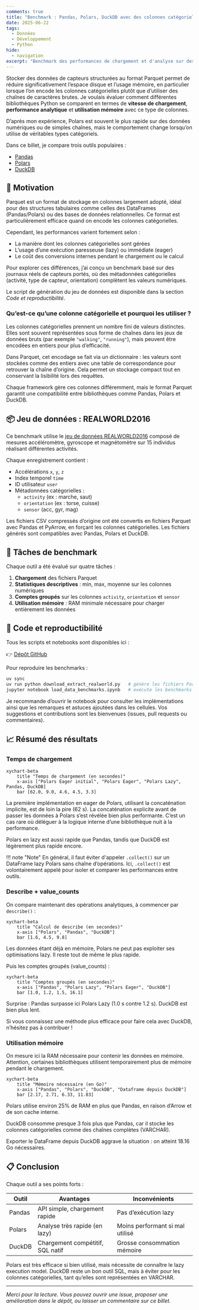 ```yaml
---
comments: true
title: "Benchmark : Pandas, Polars, DuckDB avec des colonnes catégorielles Parquet"
date: 2025-06-22
tags:
  - Données
  - Développement
  - Python
hide:
  - navigation
excerpt: "Benchmark des performances de chargement et d'analyse sur des colonnes catégorielles Parquet : Pandas vs Polars vs DuckDB"
---
```


Stocker des données de capteurs structurées au format Parquet permet de réduire significativement l’espace disque et l’usage mémoire, en particulier lorsque l’on encode les colonnes catégorielles plutôt que d’utiliser des chaînes de caractères brutes.
Je voulais évaluer comment différentes bibliothèques Python se comparent en termes de **vitesse de chargement**, **performance analytique** et **utilisation mémoire** avec ce type de colonnes.

D’après mon expérience, Polars est souvent le plus rapide sur des données numériques ou de simples chaînes, mais le comportement change lorsqu’on utilise de véritables types catégoriels.

Dans ce billet, je compare trois outils populaires :

- [Pandas](https://pandas.pydata.org)
- [Polars](https://pola.rs)
- [DuckDB](https://duckdb.org)

## 🎯 Motivation

Parquet est un format de stockage en colonnes largement adopté, idéal pour des structures tabulaires comme celles des DataFrames (Pandas/Polars) ou des bases de données relationnelles.
Ce format est particulièrement efficace quand on encode les colonnes catégorielles.

Cependant, les performances varient fortement selon :

- La manière dont les colonnes catégorielles sont gérées
- L’usage d’une exécution paresseuse (lazy) ou immédiate (eager)
- Le coût des conversions internes pendant le chargement ou le calcul

Pour explorer ces différences, j’ai conçu un benchmark basé sur des journaux réels de capteurs portés, où des métadonnées catégorielles (activité, type de capteur, orientation) complètent les valeurs numériques.

Le script de génération du jeu de données est disponible dans la section *Code et reproductibilité*.

### Qu’est-ce qu’une colonne catégorielle et pourquoi les utiliser ?

Les colonnes catégorielles prennent un nombre fini de valeurs distinctes.
Elles sont souvent représentées sous forme de chaînes dans les jeux de données bruts (par exemple `"walking"`, `"running"`), mais peuvent être encodées en entiers pour plus d’efficacité.

Dans Parquet, cet encodage se fait via un dictionnaire : les valeurs sont stockées comme des entiers avec une table de correspondance pour retrouver la chaîne d’origine.
Cela permet un stockage compact tout en conservant la lisibilité lors des requêtes.

Chaque framework gère ces colonnes différemment, mais le format Parquet garantit une compatibilité entre bibliothèques comme Pandas, Polars et DuckDB.

## 📦 Jeu de données : REALWORLD2016

Ce benchmark utilise le [jeu de données REALWORLD2016](https://www.uni-mannheim.de/dws/research/projects/activity-recognition/dataset/dataset-realworld/) composé de mesures accéléromètre, gyroscope et magnétomètre sur 15 individus réalisant différentes activités.

Chaque enregistrement contient :

- Accélérations `x`, `y`, `z`
- Index temporel `time`
- ID utilisateur `user`
- Métadonnées catégorielles :
  - `activity` (ex : marche, saut)
  - `orientation` (ex : torse, cuisse)
  - `sensor` (acc, gyr, mag)

Les fichiers CSV compressés d’origine ont été convertis en fichiers Parquet avec Pandas et PyArrow, en forçant les colonnes catégorielles.
Les fichiers générés sont compatibles avec Pandas, Polars et DuckDB.

## 🧪 Tâches de benchmark

Chaque outil a été évalué sur quatre tâches :

1. **Chargement** des fichiers Parquet
2. **Statistiques descriptives** : min, max, moyenne sur les colonnes numériques
3. **Comptes groupés** sur les colonnes `activity`, `orientation` et `sensor`
4. **Utilisation mémoire** : RAM minimale nécessaire pour charger entièrement les données

## 📁 Code et reproductibilité

Tous les scripts et notebooks sont disponibles ici :

👉 [Dépôt GitHub](https://github.com/vroger11/parquet-categorical-benchmark)

Pour reproduire les benchmarks :

```bash
uv sync
uv run python download_extract_realworld.py   # génère les fichiers Parquet
jupyter notebook load_data_benchmarks.ipynb   # exécute les benchmarks
```

Je recommande d’ouvrir le notebook pour consulter les implémentations ainsi que les remarques et astuces ajoutées dans les cellules.
Vos suggestions et contributions sont les bienvenues (issues, pull requests ou commentaires).

## 📈 Résumé des résultats

### Temps de chargement

```mermaid
xychart-beta
    title "Temps de chargement (en secondes)"
    x-axis ["Polars Eager initial", "Polars Eager", "Polars Lazy", Pandas, DuckDB]
    bar [62.0, 9.0, 4.6, 4.5, 3.3]
```

La première implémentation en eager de Polars, utilisant la concaténation implicite, est de loin la pire (62 s).
La concaténation explicite avant de passer les données à Polars s’est révélée bien plus performante.
C’est un cas rare où déléguer à la logique interne d’une bibliothèque nuit à la performance.

Polars en lazy est aussi rapide que Pandas, tandis que DuckDB est légèrement plus rapide encore.

!!! note "Note"
    En général, il faut éviter d'appeler `.collect()` sur un DataFrame lazy Polars sans chaîne d’opérations.
    Ici, `.collect()` est volontairement appelé pour isoler et comparer les performances entre outils.

### Describe + value_counts

On compare maintenant des opérations analytiques, à commencer par `describe()` :

```mermaid
xychart-beta
    title "Calcul de describe (en secondes)"
    x-axis ["Polars", "Pandas", "DuckDB"]
    bar [1.6, 4.5, 9.8]
```

Les données étant déjà en mémoire, Polars ne peut pas exploiter ses optimisations lazy.
Il reste tout de même le plus rapide.

Puis les comptes groupés (value_counts) :

```mermaid
xychart-beta
    title "Comptes groupés (en secondes)"
    x-axis ["Pandas", "Polars Lazy", "Polars Eager", "DuckDB"]
    bar [1.0, 1.2, 1.5, 16.1]
```

Surprise : Pandas surpasse ici Polars Lazy (1.0 s contre 1.2 s).
DuckDB est bien plus lent.

Si vous connaissez une méthode plus efficace pour faire cela avec DuckDB, n’hésitez pas à contribuer !

### Utilisation mémoire

On mesure ici la RAM nécessaire pour contenir les données en mémoire.
Attention, certaines bibliothèques utilisent temporairement plus de mémoire pendant le chargement.

```mermaid
xychart-beta
    title "Mémoire nécessaire (en Go)"
    x-axis ["Pandas", "Polars", "DuckDB", "Dataframe depuis DuckDB"]
    bar [2.17, 2.71, 6.33, 11.83]
```

Polars utilise environ 25% de RAM en plus que Pandas, en raison d’Arrow et de son cache interne.

DuckDB consomme presque 3 fois plus que Pandas, car il stocke les colonnes catégorielles comme des chaînes complètes (VARCHAR).

Exporter le DataFrame depuis DuckDB aggrave la situation : on atteint 18.16 Go nécessaires.

## 📋 Conclusion

Chaque outil a ses points forts :

| Outil  | Avantages                        | Inconvénients                   |
| ------ | -------------------------------- | ------------------------------- |
| Pandas | API simple, chargement rapide    | Pas d’exécution lazy            |
| Polars | Analyse très rapide (en lazy)    | Moins performant si mal utilisé |
| DuckDB | Chargement compétitif, SQL natif | Grosse consommation mémoire     |

Polars est très efficace si bien utilisé, mais nécessite de connaître le lazy execution model.
DuckDB reste un bon outil SQL, mais à éviter pour les colonnes catégorielles, tant qu’elles sont représentées en VARCHAR.

---

*Merci pour la lecture. Vous pouvez ouvrir une issue, proposer une amélioration dans le dépôt, ou laisser un commentaire sur ce billet.*
